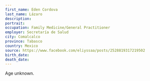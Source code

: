 ```yaml
---
first_name: Eden Cordova
last_name: Lázaro
description: 
portrait: 
occupation: Family Medicine/General Practitioner
employer: Secretaría de Salud
city: Comalcalco
province: Tabasco
country: Mexico
source: https://www.facebook.com/eliyssaa/posts/2528819317219502
birth_date: 
death_date: 
---
```


Age unknown.